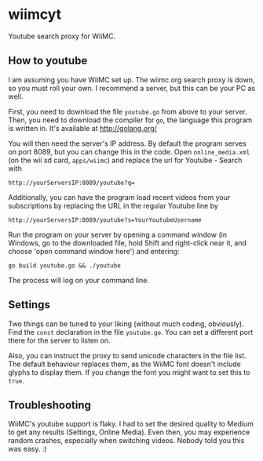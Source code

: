 wiimcyt
=======

Youtube search proxy for WiiMC.

How to youtube
--------------

I am assuming you have WiiMC set up. The wiimc.org search proxy is down, 
so you must roll your own. I recommend a server, but this can be your PC as well.

First, you need to download the file `youtube.go` from above to your server.
Then, you need to download the compiler for `go`, the language this program is
written in. It's available at http://golang.org/

You will then need the server's IP address.
By default the program serves on port 8089, but you can change this in the code.
Open `online_media.xml` (on the wii sd card, `apps/wiimc`) and replace the url 
for Youtube - Search with 

    http://yourServersIP:8089/youtube?q=

Additionally, you can have the program load recent videos from your subscriptions
by replacing the URL in the regular Youtube line by

    http://yourServersIP:8089/youtube?s=YourYoutubeUsername

Run the program on your server by opening a command window (in Windows, go to the
downloaded file, hold Shift and right-click near it, and choose 'open command window
here') and entering:

    go build youtube.go && ./youtube

The process will log on your command line.

Settings
--------

Two things can be tuned to your liking (without much coding, obviously). Find the 
`const` declaration in the file `youtube.go`. You can set a different port there for
the server to listen on.

Also, you can instruct the proxy to send unicode characters in the file list. The
default behaviour replaces them, as the WiiMC font doesn't include glyphs to display
them. If you change the font you might want to set this to `true`.

Troubleshooting
---------------

WiiMC's youtube support is flaky. I had to set the desired quality to Medium to get 
any results (Settings, Online Media). Even then, you may experience random crashes, 
especially when switching videos. Nobody told you this was easy. :)
